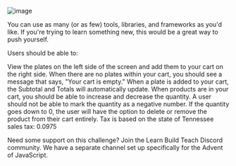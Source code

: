 
![image](https://user-images.githubusercontent.com/17516496/170832037-15473c31-0fea-4339-8fca-fef19a408d53.png)

You can use as many (or as few) tools, libraries, and frameworks as you'd like. If you're trying to learn something new, this would be a great way to push yourself.

Users should be able to:

View the plates on the left side of the screen and add them to your cart on the right side.
When there are no plates within your cart, you should see a message that says, "Your cart is empty."
When a plate is added to your cart, the Subtotal and Totals will automatically update.
When products are in your cart, you should be able to increase and decrease the quantity.
A user should not be able to mark the quantity as a negative number.
If the quantity goes down to 0, the user will have the option to delete or remove the product from their cart entirely.
Tax is based on the state of Tennessee sales tax: 0.0975

Need some support on this challenge? Join the Learn Build Teach Discord community. We have a separate channel set up specifically for the Advent of JavaScript.
